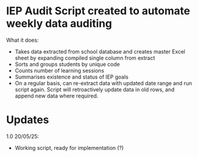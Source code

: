 
IEP Audit Script created to automate weekly data auditing
=======
What it does:
- Takes data extracted from school database and creates master Excel sheet by expanding compiled single column from extract
- Sorts and groups students by unique code
- Counts number of learning sessions
- Summarises existence and status of IEP goals
- On a regular basis, can re-extract data with updated date range and run script again. Script will retroactively update data in old rows, and append new data where required.


Updates
=======
1.0 20/05/25:
- Working script, ready for implementation (?)
